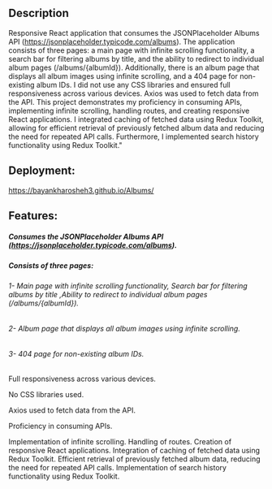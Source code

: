 ## Description
Responsive React application that consumes the JSONPlaceholder Albums API (https://jsonplaceholder.typicode.com/albums). The application consists of three pages: a main page with infinite scrolling functionality, a search bar for filtering albums by title, and the ability to redirect to individual album pages (/albums/{albumId}). Additionally, there is an album page that displays all album images using infinite scrolling, and a 404 page for non-existing album IDs. I did not use any CSS libraries and ensured full responsiveness across various devices. Axios was used to fetch data from the API. This project demonstrates my proficiency in consuming APIs, implementing infinite scrolling, handling routes, and creating responsive React applications. I integrated caching of fetched data using Redux Toolkit, allowing for efficient retrieval of previously fetched album data and reducing the need for repeated API calls. Furthermore, I implemented search history functionality using Redux Toolkit."



## Deployment:
https://bayankharosheh3.github.io/Albums/


## Features:

##### Consumes the JSONPlaceholder Albums API (https://jsonplaceholder.typicode.com/albums).

##### Consists of three pages: 
###### 1- Main page with infinite scrolling functionality, Search bar for filtering albums by title ,Ability to redirect to individual album pages (/albums/{albumId}).
###### 2- Album page that displays all album images using infinite scrolling.

###### 3- 404 page for non-existing album IDs.

Full responsiveness across various devices.

No CSS libraries used.

Axios used to fetch data from the API.

Proficiency in consuming APIs.

Implementation of infinite scrolling.
Handling of routes.
Creation of responsive React applications.
Integration of caching of fetched data using Redux Toolkit.
Efficient retrieval of previously fetched album data, reducing the need for repeated API calls.
Implementation of search history functionality using Redux Toolkit.
